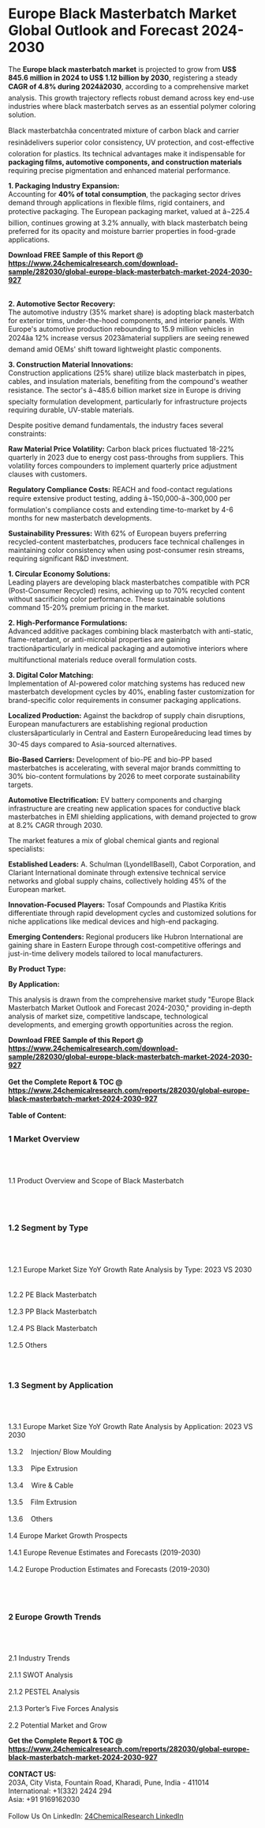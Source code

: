 <h1>Europe Black Masterbatch Market Global Outlook and Forecast 2024-2030</h1><p>The <strong>Europe black masterbatch market</strong> is projected to grow from <strong>US$ 845.6 million in 2024 to US$ 1.12 billion by 2030</strong>, registering a steady <strong>CAGR of 4.8% during 2024â2030</strong>, according to a comprehensive market analysis. This growth trajectory reflects robust demand across key end-use industries where black masterbatch serves as an essential polymer coloring solution.</p><p>Black masterbatchâa concentrated mixture of carbon black and carrier resinâdelivers superior color consistency, UV protection, and cost-effective coloration for plastics. Its technical advantages make it indispensable for <strong>packaging films, automotive components, and construction materials</strong> requiring precise pigmentation and enhanced material performance.</p><p><strong>1. Packaging Industry Expansion:</strong><br>
Accounting for <strong>40% of total consumption</strong>, the packaging sector drives demand through applications in flexible films, rigid containers, and protective packaging. The European packaging market, valued at â¬225.4 billion, continues growing at 3.2% annually, with black masterbatch being preferred for its opacity and moisture barrier properties in food-grade applications.</p><div><b>Download FREE Sample of this Report @ 
            <a href="https://www.24chemicalresearch.com/download-sample/282030/global-europe-black-masterbatch-market-2024-2030-927">
            https://www.24chemicalresearch.com/download-sample/282030/global-europe-black-masterbatch-market-2024-2030-927</a></b></div><br><p><strong>2. Automotive Sector Recovery:</strong><br>
The automotive industry (35% market share) is adopting black masterbatch for exterior trims, under-the-hood components, and interior panels. With Europe's automotive production rebounding to 15.9 million vehicles in 2024âa 12% increase versus 2023âmaterial suppliers are seeing renewed demand amid OEMs' shift toward lightweight plastic components.</p><p><strong>3. Construction Material Innovations:</strong><br>
Construction applications (25% share) utilize black masterbatch in pipes, cables, and insulation materials, benefiting from the compound's weather resistance. The sector's â¬485.6 billion market size in Europe is driving specialty formulation development, particularly for infrastructure projects requiring durable, UV-stable materials.</p><p>Despite positive demand fundamentals, the industry faces several constraints:</p><p><strong>Raw Material Price Volatility:</strong> Carbon black prices fluctuated 18-22% quarterly in 2023 due to energy cost pass-throughs from suppliers. This volatility forces compounders to implement quarterly price adjustment clauses with customers.</p><p><strong>Regulatory Compliance Costs:</strong> REACH and food-contact regulations require extensive product testing, adding â¬150,000-â¬300,000 per formulation's compliance costs and extending time-to-market by 4-6 months for new masterbatch developments.</p><p><strong>Sustainability Pressures:</strong> With 62% of European buyers preferring recycled-content masterbatches, producers face technical challenges in maintaining color consistency when using post-consumer resin streams, requiring significant R&amp;D investment.</p><p><strong>1. Circular Economy Solutions:</strong><br>
Leading players are developing black masterbatches compatible with PCR (Post-Consumer Recycled) resins, achieving up to 70% recycled content without sacrificing color performance. These sustainable solutions command 15-20% premium pricing in the market.</p><p><strong>2. High-Performance Formulations:</strong><br>
Advanced additive packages combining black masterbatch with anti-static, flame-retardant, or anti-microbial properties are gaining tractionâparticularly in medical packaging and automotive interiors where multifunctional materials reduce overall formulation costs.</p><p><strong>3. Digital Color Matching:</strong><br>
Implementation of AI-powered color matching systems has reduced new masterbatch development cycles by 40%, enabling faster customization for brand-specific color requirements in consumer packaging applications.</p><p><strong>Localized Production:</strong> Against the backdrop of supply chain disruptions, European manufacturers are establishing regional production clustersâparticularly in Central and Eastern Europeâreducing lead times by 30-45 days compared to Asia-sourced alternatives.</p><p><strong>Bio-Based Carriers:</strong> Development of bio-PE and bio-PP based masterbatches is accelerating, with several major brands committing to 30% bio-content formulations by 2026 to meet corporate sustainability targets.</p><p><strong>Automotive Electrification:</strong> EV battery components and charging infrastructure are creating new application spaces for conductive black masterbatches in EMI shielding applications, with demand projected to grow at 8.2% CAGR through 2030.</p><p>The market features a mix of global chemical giants and regional specialists:</p><p><strong>Established Leaders:</strong> A. Schulman (LyondellBasell), Cabot Corporation, and Clariant International dominate through extensive technical service networks and global supply chains, collectively holding 45% of the European market.</p><p><strong>Innovation-Focused Players:</strong> Tosaf Compounds and Plastika Kritis differentiate through rapid development cycles and customized solutions for niche applications like medical devices and high-end packaging.</p><p><strong>Emerging Contenders:</strong> Regional producers like Hubron International are gaining share in Eastern Europe through cost-competitive offerings and just-in-time delivery models tailored to local manufacturers.</p><p><strong>By Product Type:</strong></p><p><strong>By Application:</strong></p><p>This analysis is drawn from the comprehensive market study "Europe Black Masterbatch Market Outlook and Forecast 2024-2030," providing in-depth analysis of market size, competitive landscape, technological developments, and emerging growth opportunities across the region.</p><div><b>Download FREE Sample of this Report @ 
            <a href="https://www.24chemicalresearch.com/download-sample/282030/global-europe-black-masterbatch-market-2024-2030-927">
            https://www.24chemicalresearch.com/download-sample/282030/global-europe-black-masterbatch-market-2024-2030-927</a></b></div><br><div><b>Get the Complete Report & TOC @ 
            <a href="https://www.24chemicalresearch.com/reports/282030/global-europe-black-masterbatch-market-2024-2030-927">
            https://www.24chemicalresearch.com/reports/282030/global-europe-black-masterbatch-market-2024-2030-927</a></b></div><br>
            <b>Table of Content:</b><p><h2><span style="font-size:16px"><strong>1 Market Overview&nbsp;&nbsp; &nbsp;</strong></span></h2><br />
<br />
<p>1.1 Product Overview and Scope of Black Masterbatch&nbsp;</p><br />
<br />
<h2><strong><span style="font-size:16px">1.2 Segment by Type&nbsp;&nbsp; &nbsp;</span></strong></h2><br />
<br />
<p>1.2.1 Europe Market Size YoY Growth Rate Analysis by Type: 2023 VS 2030&nbsp;&nbsp; &nbsp;<br /><br />
1.2.2 PE Black Masterbatch&nbsp;&nbsp; &nbsp;<br /><br />
1.2.3 PP Black Masterbatch<br /><br />
1.2.4 PS Black Masterbatch<br /><br />
1.2.5 Others<br /><br />
<br />
<h2><span style="font-size:16px"><strong>1.3 Segment by Application&nbsp;&nbsp;</strong></span></h2><br />
<br />
<p>1.3.1 Europe Market Size YoY Growth Rate Analysis by Application: 2023 VS 2030&nbsp;&nbsp; &nbsp;<br /><br />
1.3.2&nbsp;&nbsp; &nbsp;Injection/ Blow Moulding<br /><br />
1.3.3&nbsp;&nbsp; &nbsp;Pipe Extrusion<br /><br />
1.3.4&nbsp;&nbsp; &nbsp;Wire & Cable<br /><br />
1.3.5&nbsp;&nbsp; &nbsp;Film Extrusion<br /><br />
1.3.6&nbsp;&nbsp; &nbsp;Others<br /><br />
1.4 Europe Market Growth Prospects&nbsp;&nbsp; &nbsp;<br /><br />
1.4.1 Europe Revenue Estimates and Forecasts (2019-2030)&nbsp;&nbsp; &nbsp;<br /><br />
1.4.2 Europe Production Estimates and Forecasts (2019-2030)&nbsp;&nbsp;</p><br />
<br />
<h2><span style="font-size:16px"><strong>2 Europe Growth Trends&nbsp;&nbsp; &nbsp;</strong></span></h2><br />
<br />
<p>2.1 Industry Trends&nbsp;&nbsp; &nbsp;<br /><br />
2.1.1 SWOT Analysis&nbsp;&nbsp; &nbsp;<br /><br />
2.1.2 PESTEL Analysis&nbsp;&nbsp; &nbsp;<br /><br />
2.1.3 Porter&rsquo;s Five Forces Analysis&nbsp;&nbsp; &nbsp;<br /><br />
2.2 Potential Market and Grow</p><div><b>Get the Complete Report & TOC @ 
            <a href="https://www.24chemicalresearch.com/reports/282030/global-europe-black-masterbatch-market-2024-2030-927">
            https://www.24chemicalresearch.com/reports/282030/global-europe-black-masterbatch-market-2024-2030-927</a></b></div><br><b>CONTACT US:</b><br>
            203A, City Vista, Fountain Road, Kharadi, Pune, India - 411014<br>
            International: +1(332) 2424 294<br>
            Asia: +91 9169162030 <br><br>
            Follow Us On LinkedIn: <a href="https://www.linkedin.com/company/24chemicalresearch/">24ChemicalResearch LinkedIn</a>